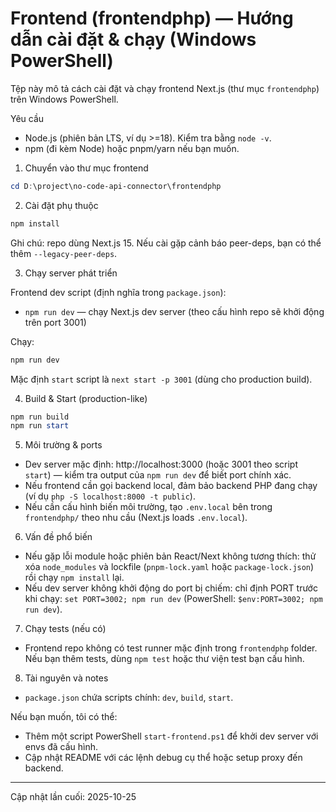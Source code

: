 # Frontend (frontendphp) — Hướng dẫn cài đặt & chạy (Windows PowerShell)

Tệp này mô tả cách cài đặt và chạy frontend Next.js (thư mục `frontendphp`) trên Windows PowerShell.

Yêu cầu
- Node.js (phiên bản LTS, ví dụ >=18). Kiểm tra bằng `node -v`.
- npm (đi kèm Node) hoặc pnpm/yarn nếu bạn muốn.

1) Chuyển vào thư mục frontend

```powershell
cd D:\project\no-code-api-connector\frontendphp
```

2) Cài đặt phụ thuộc

```powershell
npm install
```

Ghi chú: repo dùng Next.js 15. Nếu cài gặp cảnh báo peer-deps, bạn có thể thêm `--legacy-peer-deps`.

3) Chạy server phát triển

Frontend dev script (định nghĩa trong `package.json`):
- `npm run dev` — chạy Next.js dev server (theo cấu hình repo sẽ khởi động trên port 3001)

Chạy:

```powershell
npm run dev
```

Mặc định `start` script là `next start -p 3001` (dùng cho production build).

4) Build & Start (production-like)

```powershell
npm run build
npm run start
```

5) Môi trường & ports
- Dev server mặc định: http://localhost:3000 (hoặc 3001 theo script `start`) — kiểm tra output của `npm run dev` để biết port chính xác.
- Nếu frontend cần gọi backend local, đảm bảo backend PHP đang chạy (ví dụ `php -S localhost:8000 -t public`).
- Nếu cần cấu hình biến môi trường, tạo `.env.local` bên trong `frontendphp/` theo nhu cầu (Next.js loads `.env.local`).

6) Vấn đề phổ biến
- Nếu gặp lỗi module hoặc phiên bản React/Next không tương thích: thử xóa `node_modules` và lockfile (`pnpm-lock.yaml` hoặc `package-lock.json`) rồi chạy `npm install` lại.
- Nếu dev server không khởi động do port bị chiếm: chỉ định PORT trước khi chạy: `set PORT=3002; npm run dev` (PowerShell: `$env:PORT=3002; npm run dev`).

7) Chạy tests (nếu có)
- Frontend repo không có test runner mặc định trong `frontendphp` folder. Nếu bạn thêm tests, dùng `npm test` hoặc thư viện test bạn cấu hình.

8) Tài nguyên và notes
- `package.json` chứa scripts chính: `dev`, `build`, `start`.

Nếu bạn muốn, tôi có thể:
- Thêm một script PowerShell `start-frontend.ps1` để khởi dev server với envs đã cấu hình.
- Cập nhật README với các lệnh debug cụ thể hoặc setup proxy đến backend.

---
Cập nhật lần cuối: 2025-10-25
